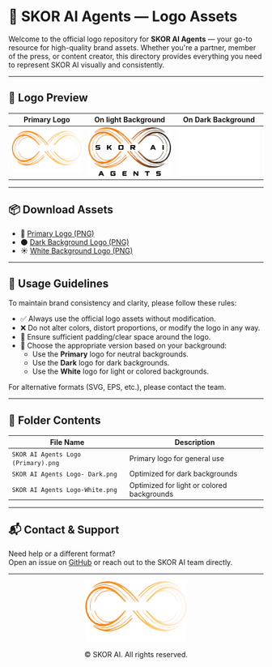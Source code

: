 # 🧠 SKOR AI Agents — Logo Assets

Welcome to the official logo repository for **SKOR AI Agents** — your go-to resource for high-quality brand assets. Whether you're a partner, member of the press, or content creator, this directory provides everything you need to represent SKOR AI visually and consistently.

---

## 🌟 Logo Preview

| Primary Logo | On light Background | On Dark Background |
|:------------:|:------------------:|:-------------------:|
| ![Primary Logo](./SKOR%20AI%20Agents%20Logo%20(Primary).png) | ![Dark Logo](./SKOR%20AI%20Agents%20Logo-%20Dark.png) | ![White Logo](./SKOR%20AI%20Agents%20Logo-White.png) |

---

## 📦 Download Assets

- 🎯 [Primary Logo (PNG)](./SKOR%20AI%20Agents%20Logo%20(Primary).png)
- 🌑 [Dark Background Logo (PNG)](./SKOR%20AI%20Agents%20Logo-%20Dark.png)
- ☀️ [White Background Logo (PNG)](./SKOR%20AI%20Agents%20Logo-White.png)

---

## 📐 Usage Guidelines

To maintain brand consistency and clarity, please follow these rules:

- ✅ Always use the official logo assets without modification.
- ❌ Do not alter colors, distort proportions, or modify the logo in any way.
- 🧊 Ensure sufficient padding/clear space around the logo.
- 🎨 Choose the appropriate version based on your background:
  - Use the **Primary** logo for neutral backgrounds.
  - Use the **Dark** logo for dark backgrounds.
  - Use the **White** logo for light or colored backgrounds.

For alternative formats (SVG, EPS, etc.), please contact the team.

---

## 📁 Folder Contents

| File Name | Description |
|-----------|-------------|
| `SKOR AI Agents Logo (Primary).png` | Primary logo for general use |
| `SKOR AI Agents Logo- Dark.png` | Optimized for dark backgrounds |
| `SKOR AI Agents Logo-White.png` | Optimized for light or colored backgrounds |

---

## 📬 Contact & Support

Need help or a different format?  
Open an issue on [GitHub](https://github.com/TheSkorAI/SKOR-AI/issues) or reach out to the SKOR AI team directly.

---

<p align="center">
  <img src="./SKOR%20AI%20Agents%20Logo%20(Primary).png" alt="SKOR AI Logo" width="200"/>
</p>

<p align="center">
  © SKOR AI. All rights reserved.
</p>
